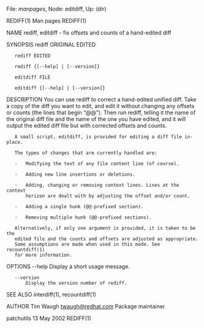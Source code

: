 File: *manpages*,  Node: editdiff,  Up: (dir)

REDIFF(1)                          Man pages                         REDIFF(1)



NAME
       rediff, editdiff - fix offsets and counts of a hand-edited diff

SYNOPSIS
       rediff ORIGINAL EDITED

       rediff EDITED

       rediff {[--help] | [--version]}

       editdiff FILE

       editdiff {[--help] | [--version]}

DESCRIPTION
       You can use rediff to correct a hand-edited unified diff. Take a copy
       of the diff you want to edit, and edit it without changing any offsets
       or counts (the lines that begin “@@”). Then run rediff, telling it the
       name of the original diff file and the name of the one you have edited,
       and it will output the edited diff file but with corrected offsets and
       counts.

       A small script, editdiff, is provided for editing a diff file in-place.

       The types of changes that are currently handled are:

       ·   Modifying the text of any file content line (of course).

       ·   Adding new line insertions or deletions.

       ·   Adding, changing or removing context lines. Lines at the context
           horizon are dealt with by adjusting the offset and/or count.

       ·   Adding a single hunk (@@-prefixed section).

       ·   Removing multiple hunk (@@-prefixed sections).

       Alternatively, if only one argument is provided, it is taken to be the
       edited file and the counts and offsets are adjusted as appropriate.
       Some assumptions are made when used in this mode. See recountdiff(1)
       for more information.

OPTIONS
       --help
           Display a short usage message.

       --version
           Display the version number of rediff.

SEE ALSO
       interdiff(1), recountdiff(1)

AUTHOR
       Tim Waugh <twaugh@redhat.com>
           Package maintainer



patchutils                        13 May 2002                        REDIFF(1)
